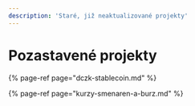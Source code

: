 ```yaml
---
description: 'Staré, již neaktualizované projekty'
---
```


# Pozastavené projekty

{% page-ref page="dczk-stablecoin.md" %}

{% page-ref page="kurzy-smenaren-a-burz.md" %}

